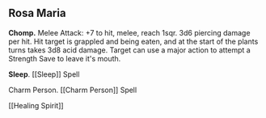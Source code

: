 ## Rosa Maria

**Chomp.** Melee Attack: +7 to hit, melee, reach 1sqr. 3d6 piercing damage per hit. Hit target is grappled and being eaten, and at the start of the plants turns takes 3d8 acid damage. Target can use a major action to attempt a Strength Save to leave it's mouth.

**Sleep**. [[Sleep]] Spell

Charm Person. [[Charm Person]] Spell

[[Healing Spirit]]
